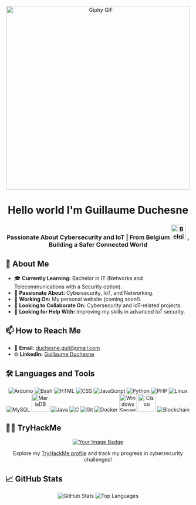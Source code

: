 <div align="center">
  <img src="https://media.giphy.com/media/zyFcsWHX2fdpyb5SBi/giphy.gif" alt="Giphy GIF" width="500px" />
</div>

<h1 align="center">Hello world I'm Guillaume Duchesne</h1>
<h3 align="center">Passionate About Cybersecurity and IoT | From Belgium 
  <img src="https://upload.wikimedia.org/wikipedia/commons/thumb/5/5c/Flag-map_of_Belgium.svg/731px-Flag-map_of_Belgium.svg.png" alt="Belgium Flag" width="40px" /> , Building a Safer Connected World
</h3>

## 🌟 About Me
- 🎓 **Currently Learning:** Bachelor in IT (Networks and Telecommunications with a Security option).
- 🚀 **Passionate About:** Cybersecurity, IoT, and Networking.
- 🔭 **Working On:** My personal website (coming soon!).
- 🌱 **Looking to Collaborate On:** Cybersecurity and IoT-related projects.
- 🤝 **Looking for Help With:** Improving my skills in advanced IoT security.

## 📫 How to Reach Me
- 📧 **Email:** [duchesne.guil@gmail.com](mailto:duchesne.guil@gmail.com)
- 🌐 **LinkedIn:** [Guillaume Duchesne](https://www.linkedin.com/in/guillaume-duchesne-b894942b6/)

## 🛠️ Languages and Tools
<div align="center">
  <img src="https://img.icons8.com/color/48/000000/arduino.png" alt="Arduino" />
  <img src="https://img.icons8.com/color/48/000000/bash.png" alt="Bash" />
  <img src="https://img.icons8.com/color/48/000000/html-5.png" alt="HTML" />
  <img src="https://img.icons8.com/color/48/000000/css3.png" alt="CSS" />
  <img src="https://img.icons8.com/color/48/000000/javascript.png" alt="JavaScript" />
  <img src="https://img.icons8.com/color/48/000000/python.png" alt="Python" />
  <img src="https://img.icons8.com/color/48/000000/php.png" alt="PHP" />
  <img src="https://img.icons8.com/color/48/000000/linux.png" alt="Linux" />
  <img src="https://img.icons8.com/color/48/000000/mysql-logo.png" alt="MySQL" />
  <img src="https://mariadb.com/wp-content/uploads/2019/11/mariadb-logo-vert_blue-transparent.png" alt="MariaDB" width="48" />
  <img src="https://img.icons8.com/fluency/48/000000/java-coffee-cup-logo.png" alt="Java" />
  <img src="https://img.icons8.com/color/48/000000/c-programming.png" alt="C" />
  <img src="https://img.icons8.com/color/48/000000/git.png" alt="Git" />
  <img src="https://img.icons8.com/color/48/000000/docker.png" alt="Docker" />
  <img src="https://www.vectorlogo.zone/logos/microsoft/microsoft-icon.svg" alt="Windows Server" width="48" />
  <img src="https://www.vectorlogo.zone/logos/cisco/cisco-icon.svg" alt="Cisco" width="48" />
  <img src="https://img.icons8.com/color/48/000000/blockchain-technology.png" alt="Blockchain" />
</div>

## 🧑‍💻 TryHackMe
<div align="center">
  <a href="https://tryhackme.com/p/ZaFiR" target="_blank">
    <img src="https://tryhackme-badges.s3.amazonaws.com/ASIM.png" alt="Your Image Badge" />
  </a>
  <p>Explore my <a href="https://tryhackme.com/p/ASIM" target="_blank">TryHackMe profile</a> and track my progress in cybersecurity challenges!</p>
</div>

## 📈 GitHub Stats
<div align="center">
  <img src="https://github-readme-stats.vercel.app/api?username=zafirr-cyber&show_icons=true&theme=radical" alt="GitHub Stats" />
  <img src="https://github-readme-stats.vercel.app/api/top-langs/?username=zafirr-cyber&layout=compact&theme=radical" alt="Top Languages" />
</div>


